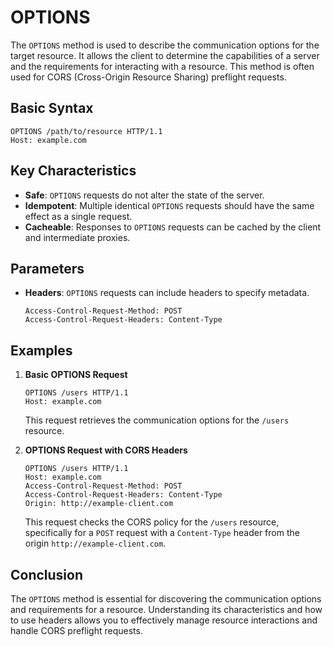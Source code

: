 # OPTIONS

The `OPTIONS` method is used to describe the communication options for the target resource. It allows the client to determine the capabilities of a server and the requirements for interacting with a resource. This method is often used for CORS (Cross-Origin Resource Sharing) preflight requests.

## Basic Syntax
```http
OPTIONS /path/to/resource HTTP/1.1
Host: example.com
```

## Key Characteristics
- **Safe**: `OPTIONS` requests do not alter the state of the server.
- **Idempotent**: Multiple identical `OPTIONS` requests should have the same effect as a single request.
- **Cacheable**: Responses to `OPTIONS` requests can be cached by the client and intermediate proxies.

## Parameters
- **Headers**: `OPTIONS` requests can include headers to specify metadata.
  ```http
  Access-Control-Request-Method: POST
  Access-Control-Request-Headers: Content-Type
  ```

## Examples

1. **Basic OPTIONS Request**
   ```http
   OPTIONS /users HTTP/1.1
   Host: example.com
   ```
   This request retrieves the communication options for the `/users` resource.

2. **OPTIONS Request with CORS Headers**
   ```http
   OPTIONS /users HTTP/1.1
   Host: example.com
   Access-Control-Request-Method: POST
   Access-Control-Request-Headers: Content-Type
   Origin: http://example-client.com
   ```
   This request checks the CORS policy for the `/users` resource, specifically for a `POST` request with a `Content-Type` header from the origin `http://example-client.com`.

## Conclusion
The `OPTIONS` method is essential for discovering the communication options and requirements for a resource. Understanding its characteristics and how to use headers allows you to effectively manage resource interactions and handle CORS preflight requests.